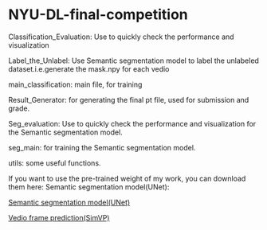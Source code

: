 # NYU-DL-final-competition
Classification_Evaluation: Use to quickly check the performance and visualization

Label_the_Unlabel: Use Semantic segmentation model to label the unlabeled dataset.i.e.generate the mask.npy for each vedio

main_classification: main file, for training

Result_Generator: for generating the final pt file, used for submission and grade.

Seg_evaluation: Use to quickly check the performance and visualization for the Semantic segmentation model.

seg_main: for training the Semantic segmentation model.

utils: some useful functions.

If you want to use the pre-trained weight of my work, you can download them here:
Semantic segmentation model(UNet):

[Semantic segmentation model(UNet)](https://drive.google.com/file/d/1pGPOE57lN367BO2R_0nXfuJARZlRyAJG/view?usp=drive_link)

[Vedio frame prediction(SimVP)](https://drive.google.com/file/d/1AGg9HCztwAbeBx8fEY1-gm8wE2pa-nqD/view?usp=sharing)

